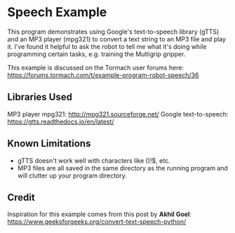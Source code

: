 # Speech Example

This program demonstrates using Google's text-to-speech library (gTTS) and an MP3 player (mpg321) to convert a text string to an MP3 file and play it.  I've found it helpful to ask the robot to tell me what it's doing while programming certain tasks, e.g. training the Multigrip gripper.  

This example is discussed on the Tormach user forums here: https://forums.tormach.com/t/example-program-robot-speech/36

## Libraries Used
MP3 player mpg321: 	http://mpg321.sourceforge.net/
Google text-to-speech: 	https://gtts.readthedocs.io/en/latest/

## Known Limitations

 - gTTS doesn't work well with characters like ()!$, etc.  
- MP3 files are all saved in the same directory as the running program and will clutter up your program directory.

## Credit
Inspiration for this example comes from this post by **Akhil Goel**: https://www.geeksforgeeks.org/convert-text-speech-python/